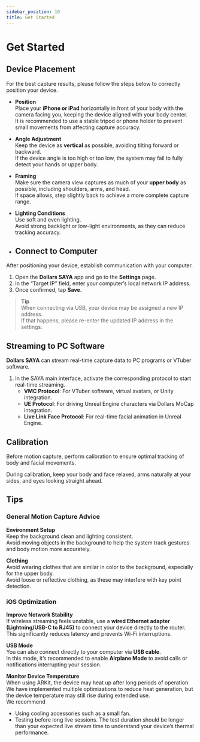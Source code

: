 ```yaml
---
sidebar_position: 10
title: Get Started
---	
```


# Get Started

## Device Placement

For the best capture results, please follow the steps below to correctly position your device.

- **Position**  
  Place your **iPhone or iPad** horizontally in front of your body with the camera facing you, keeping the device aligned with your body center.  
  It is recommended to use a stable tripod or phone holder to prevent small movements from affecting capture accuracy.

- **Angle Adjustment**  
  Keep the device as **vertical** as possible, avoiding tilting forward or backward.  
  If the device angle is too high or too low, the system may fail to fully detect your hands or upper body.

- **Framing**  
  Make sure the camera view captures as much of your **upper body** as possible, including shoulders, arms, and head.  
  If space allows, step slightly back to achieve a more complete capture range.

- **Lighting Conditions**  
  Use soft and even lighting.  
  Avoid strong backlight or low-light environments, as they can reduce tracking accuracy.

- ## Connect to Computer

After positioning your device, establish communication with your computer.

1. Open the **Dollars SAYA** app and go to the **Settings** page.  
2. In the “Target IP” field, enter your computer’s local network IP address.  
3. Once confirmed, tap **Save**.

> **Tip**  
> When connecting via USB, your device may be assigned a new IP address.  
> If that happens, please re-enter the updated IP address in the settings.

## Streaming to PC Software

**Dollars SAYA** can stream real-time capture data to PC programs or VTuber software.

1. In the SAYA main interface, activate the corresponding protocol to start real-time streaming.  
   - **VMC Protocol**: For VTuber software, virtual avatars, or Unity integration.  
   - **UE Protocol**: For driving Unreal Engine characters via Dollars MoCap integration.  
   - **Live Link Face Protocol**: For real-time facial animation in Unreal Engine.

## Calibration

Before motion capture, perform calibration to ensure optimal tracking of body and facial movements.

During calibration, keep your body and face relaxed, arms naturally at your sides, and eyes looking straight ahead.

## Tips

### General Motion Capture Advice

**Environment Setup**  
Keep the background clean and lighting consistent.  
Avoid moving objects in the background to help the system track gestures and body motion more accurately.

**Clothing**  
Avoid wearing clothes that are similar in color to the background, especially for the upper body.  
Avoid loose or reflective clothing, as these may interfere with key point detection.

### iOS Optimization

**Improve Network Stability**  
If wireless streaming feels unstable, use a **wired Ethernet adapter (Lightning/USB-C to RJ45)** to connect your device directly to the router.  
This significantly reduces latency and prevents Wi-Fi interruptions.

**USB Mode**  
You can also connect directly to your computer via **USB cable**.  
In this mode, it’s recommended to enable **Airplane Mode** to avoid calls or notifications interrupting your session.

**Monitor Device Temperature**  
When using ARKit, the device may heat up after long periods of operation. We have implemented multiple optimizations to reduce heat generation, but the device temperature may still rise during extended use.  
We recommend

- Using cooling accessories such as a small fan.
- Testing before long live sessions. The test duration should be longer than your expected live stream time to understand your device’s thermal performance.  